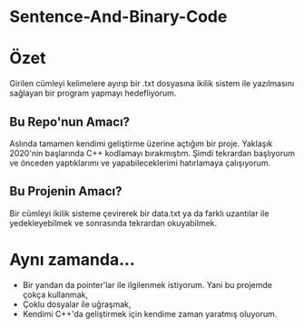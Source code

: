 # Sentence-And-Binary-Code

# Özet
Girilen cümleyi kelimelere ayırıp bir .txt dosyasına ikilik sistem ile yazılmasını sağlayan bir program yapmayı hedefliyorum.

## Bu Repo'nun Amacı?
Aslında tamamen kendimi geliştirme üzerine açtığım bir proje. Yaklaşık 2020'nin başlarında C++ kodlamayı bırakmıştım. Şimdi tekrardan başlıyorum ve önceden yaptıklarımı ve yapabileceklerimi hatırlamaya çalışıyorum.

## Bu Projenin Amacı?
Bir cümleyi ikilik sisteme çevirerek bir data.txt ya da farklı uzantılar ile yedekleyebilmek ve sonrasında tekrardan okuyabilmek.

# Aynı zamanda...
- Bir yandan da pointer'lar ile ilgilenmek istiyorum. Yani bu projemde çokça kullanmak,
- Çoklu dosyalar ile uğraşmak,
- Kendimi C++'da geliştirmek için kendime zaman yaratmış oluyorum.
